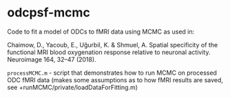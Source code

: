 # odcpsf-mcmc
Code to fit a model of ODCs to fMRI data using MCMC as used in:

Chaimow, D., Yacoub, E., Uğurbil, K. & Shmuel, A. Spatial specificity of the functional MRI blood oxygenation response relative to neuronal activity. Neuroimage 164, 32–47 (2018).

`processMCMC.m` - script that demonstrates how to run MCMC on processed ODC fMRI data (makes some assumptions as to how fMRI results are saved, see +runMCMC/private/loadDataForFitting.m)

